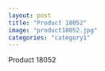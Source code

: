 ```yaml
---
layout: post
title: "Product 18052"
image: "product18052.jpg"
categories: "category1"
---
```

Product 18052

